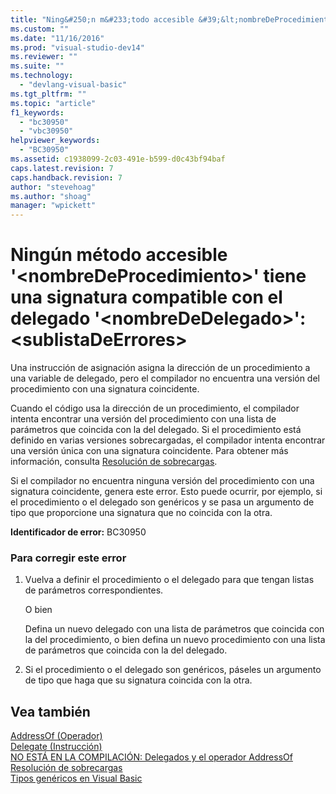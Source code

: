 ```yaml
---
title: "Ning&#250;n m&#233;todo accesible &#39;&lt;nombreDeProcedimiento&gt;&#39; tiene una signatura compatible con el delegado &#39;&lt;nombreDeDelegado&gt;&#39;:&lt;sublistaDeErrores&gt; | Microsoft Docs"
ms.custom: ""
ms.date: "11/16/2016"
ms.prod: "visual-studio-dev14"
ms.reviewer: ""
ms.suite: ""
ms.technology: 
  - "devlang-visual-basic"
ms.tgt_pltfrm: ""
ms.topic: "article"
f1_keywords: 
  - "bc30950"
  - "vbc30950"
helpviewer_keywords: 
  - "BC30950"
ms.assetid: c1938099-2c03-491e-b599-d0c43bf94baf
caps.latest.revision: 7
caps.handback.revision: 7
author: "stevehoag"
ms.author: "shoag"
manager: "wpickett"
---
```

# Ning&#250;n m&#233;todo accesible &#39;&lt;nombreDeProcedimiento&gt;&#39; tiene una signatura compatible con el delegado &#39;&lt;nombreDeDelegado&gt;&#39;:&lt;sublistaDeErrores&gt;
Una instrucción de asignación asigna la dirección de un procedimiento a una variable de delegado, pero el compilador no encuentra una versión del procedimiento con una signatura coincidente.  
  
 Cuando el código usa la dirección de un procedimiento, el compilador intenta encontrar una versión del procedimiento con una lista de parámetros que coincida con la del delegado. Si el procedimiento está definido en varias versiones sobrecargadas, el compilador intenta encontrar una versión única con una signatura coincidente. Para obtener más información, consulta [Resolución de sobrecargas](/dotnet/visual-basic/programming-guide/language-features/procedures/overload-resolution).  
  
 Si el compilador no encuentra ninguna versión del procedimiento con una signatura coincidente, genera este error. Esto puede ocurrir, por ejemplo, si el procedimiento o el delegado son genéricos y se pasa un argumento de tipo que proporcione una signatura que no coincida con la otra.  
  
 **Identificador de error:** BC30950  
  
### Para corregir este error  
  
1.  Vuelva a definir el procedimiento o el delegado para que tengan listas de parámetros correspondientes.  
  
     O bien  
  
     Defina un nuevo delegado con una lista de parámetros que coincida con la del procedimiento, o bien defina un nuevo procedimiento con una lista de parámetros que coincida con la del delegado.  
  
2.  Si el procedimiento o el delegado son genéricos, páseles un argumento de tipo que haga que su signatura coincida con la otra.  
  
## Vea también  
 [AddressOf \(Operador\)](/dotnet/visual-basic/language-reference/operators/addressof-operator)   
 [Delegate \(Instrucción\)](/dotnet/visual-basic/language-reference/statements/delegate-statement)   
 [NO ESTÁ EN LA COMPILACIÓN: Delegados y el operador AddressOf](http://msdn.microsoft.com/es-es/7b2ed932-8598-4355-b2f7-5cedb23ee86f)   
 [Resolución de sobrecargas](/dotnet/visual-basic/programming-guide/language-features/procedures/overload-resolution)   
 [Tipos genéricos en Visual Basic](/dotnet/visual-basic/programming-guide/language-features/data-types/generic-types)